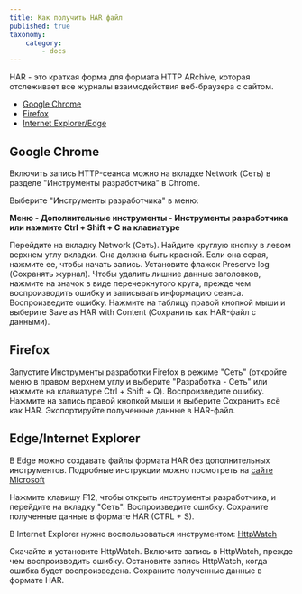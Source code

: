 ```yaml
---
title: Как получить HAR файл
published: true
taxonomy:
    category:
        - docs
---
```


HAR - это краткая форма для формата HTTP ARchive, которая отслеживает все журналы взаимодействия веб-браузера с сайтом.

* [Google Chrome](#Chrome)
* [Firefox](#Firefox)
* [Internet Explorer/Edge](#Explorer)

<a id="Chrome"></a>
## Google Chrome

Включить запись HTTP-сеанса можно на вкладке Network (Сеть) в разделе "Инструменты разработчика" в Chrome.

Выберите "Инструменты разработчика" в меню:

**Меню - Дополнительные инструменты - Инструменты разработчика или нажмите Ctrl + Shift + C на клавиатуре**

Перейдите на вкладку Network (Сеть).
Найдите круглую кнопку в левом верхнем углу вкладки. Она должна быть красной. Если она серая, нажмите ее, чтобы начать запись.
Установите флажок Preserve log (Сохранять журнал).
Чтобы удалить лишние данные заголовков, нажмите на значок в виде перечеркнутого круга, прежде чем воспроизводить ошибку и записывать информацию сеанса.
Воспроизведите ошибку.
Нажмите на таблицу правой кнопкой мыши и выберите Save as HAR with Content (Сохранить как HAR-файл с данными).

<a id="Firefox"></a>
## Firefox



Запустите Инструменты разработки Firefox в режиме "Сеть" (откройте меню в правом верхнем углу и выберите "Разработка - Сеть" или нажмите на клавиатуре Ctrl + Shift + Q).
Воспроизведите ошибку.
Нажмите на запись правой кнопкой мыши и выберите Сохранить всё как HAR.
Экспортируйте полученные данные в HAR-файл.



<a id="Explorer"></a>
## Edge/Internet Explorer

В Edge можно создавать файлы формата HAR без дополнительных инструментов. Подробные инструкции можно посмотреть на [сайте Microsoft](https://docs.microsoft.com/ru-ru/microsoft-edge/devtools-guide/network)

Нажмите клавишу F12, чтобы открыть инструменты разработчика, и перейдите на вкладку "Сеть".
 Воспроизведите ошибку.
Сохраните полученные данные в формате HAR (CTRL + S).

В Internet Explorer нужно воспользоваться инструментом: [HttpWatch](https://www.httpwatch.com/)

Скачайте и установите HttpWatch.
Включите запись в HttpWatch, прежде чем воспроизводить ошибку.
Остановите запись HttpWatch, когда ошибка будет воспроизведена.
Сохраните полученные данные в формате HAR.
